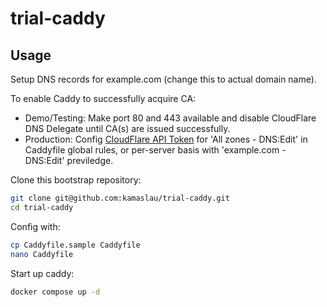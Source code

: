 # trial-caddy

## Usage

Setup DNS records for example.com (change this to actual domain name).

To enable Caddy to successfully acquire CA:

- Demo/Testing: Make port 80 and 443 available and disable CloudFlare DNS Delegate until CA(s) are issued successfully.
- Production: Config [CloudFlare API Token](https://dash.cloudflare.com/profile/api-tokens) for 'All zones - DNS:Edit' in Caddyfile global rules, or per-server basis with 'example.com - DNS:Edit' previledge.

Clone this bootstrap repository:

```bash
git clone git@github.com:kamaslau/trial-caddy.git
cd trial-caddy
```

Config with:

```bash
cp Caddyfile.sample Caddyfile
nano Caddyfile
```

Start up caddy:

```bash
docker compose up -d
```
